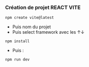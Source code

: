 ### Création de projet REACT VITE

```
npm create vite@latest
```

- Puis nom du projet
- Puis select framework avec les ↑↓

```
npm install
```

- Puis :

```
npm run dev
```
